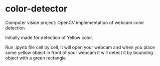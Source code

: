 # color-detector
Computer vision project: OpenCV implementation of webcam color detection

Initially made for detection of Yellow color.

Run .ipynb file cell by cell,
it will open your webcam and when you place some yellow object in front of your webcam it will detect it by bounding object with a green rectangle
